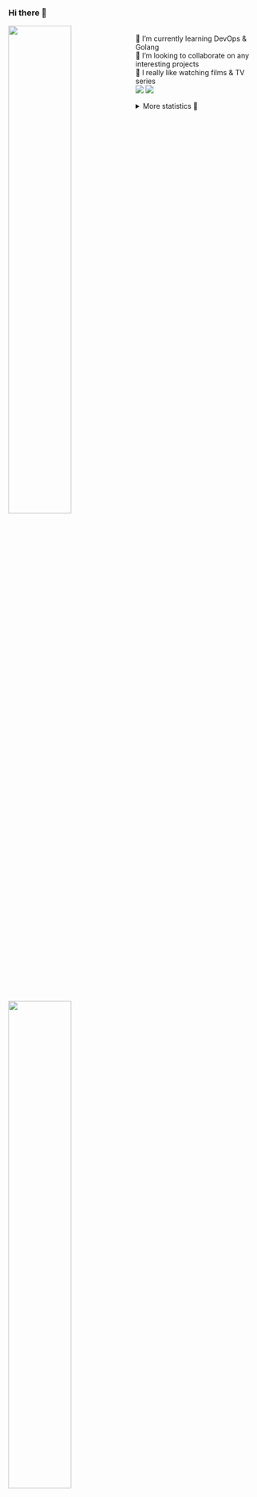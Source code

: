 ### Hi there 👋


[<img align="left" width="50%" src="https://github-readme-stats.vercel.app/api?username=rufusnufus&hide=issues&show_icons=true&count_private=true&theme=transparent&title_color=FF6F40&text_color=FBF9F8&icon_color=F48242&hide_border=true&hide_title=true#gh-dark-mode-only">](https://metrics.lecoq.io/rufusnufus#gh-dark-mode-only)
[<img align="left" width="50%" src="https://github-readme-stats.vercel.app/api?username=rufusnufus&hide=issues&show_icons=true&count_private=true&theme=transparent&title_color=FF6533&text_color=4D4644&icon_color=FF8038&hide_border=true&hide_title=true#gh-light-mode-only">](https://metrics.lecoq.io/rufusnufus#gh-light-mode-only)

<p>
  <br>
  🌱 I’m currently learning DevOps & Golang</br>
  👯 I’m looking to collaborate on any interesting projects</br>
  🎥 I really like watching films & TV series</br>
  <a href="https://linkedin.com/in/rufusnufus"><img src="https://img.shields.io/badge/linkedin-0077B5.svg?style=for-the-badge&logo=linkedin&logoColor=white"/></a>
  <a href="https://t.me/rufusnufus"><img src="https://img.shields.io/badge/-telegram-black?style=for-the-badge&color=blue&logo=telegram"/></a>
</p>

<p text-align="left">
<details>
  <summary>More statistics 👀</summary><br/>

<!--START_SECTION:waka-->
![Code Time](http://img.shields.io/badge/Code%20Time-110%20hrs%2038%20mins-blue)

![Profile Views](http://img.shields.io/badge/Profile%20Views-0-blue)

**I'm an Early 🐤** 

```text
🌞 Morning    118 commits    █████░░░░░░░░░░░░░░░░░░░░   19.9% 
🌆 Daytime    324 commits    █████████████░░░░░░░░░░░░   54.64% 
🌃 Evening    123 commits    █████░░░░░░░░░░░░░░░░░░░░   20.74% 
🌙 Night      28 commits     █░░░░░░░░░░░░░░░░░░░░░░░░   4.72%

```
📅 **I'm Most Productive on Monday** 

```text
Monday       122 commits    █████░░░░░░░░░░░░░░░░░░░░   20.57% 
Tuesday      121 commits    █████░░░░░░░░░░░░░░░░░░░░   20.4% 
Wednesday    98 commits     ████░░░░░░░░░░░░░░░░░░░░░   16.53% 
Thursday     107 commits    ████░░░░░░░░░░░░░░░░░░░░░   18.04% 
Friday       90 commits     ███░░░░░░░░░░░░░░░░░░░░░░   15.18% 
Saturday     32 commits     █░░░░░░░░░░░░░░░░░░░░░░░░   5.4% 
Sunday       23 commits     █░░░░░░░░░░░░░░░░░░░░░░░░   3.88%

```


📊 **This Week I Spent My Time On** 

```text
💬 Programming Languages: 
YAML                     5 hrs 18 mins       ███████████░░░░░░░░░░░░░░   43.86% 
Other                    3 hrs 29 mins       ███████░░░░░░░░░░░░░░░░░░   28.82% 
HCL                      1 hr 57 mins        ████░░░░░░░░░░░░░░░░░░░░░   16.21% 
Terraform                41 mins             █░░░░░░░░░░░░░░░░░░░░░░░░   5.76% 
Docker                   27 mins             █░░░░░░░░░░░░░░░░░░░░░░░░   3.77%

🔥 Editors: 
VS Code                  8 hrs 49 mins       ██████████████████░░░░░░░   73.06% 
iTerm2                   3 hrs 15 mins       ██████░░░░░░░░░░░░░░░░░░░   26.94%

```

**I Mostly Code in Python** 

```text
Python                   9 repos             ███████░░░░░░░░░░░░░░░░░░   28.12% 
Java                     4 repos             ███░░░░░░░░░░░░░░░░░░░░░░   12.5% 
Jupyter Notebook         4 repos             ███░░░░░░░░░░░░░░░░░░░░░░   12.5% 
JavaScript               3 repos             ██░░░░░░░░░░░░░░░░░░░░░░░   9.38% 
HTML                     3 repos             ██░░░░░░░░░░░░░░░░░░░░░░░   9.38%

```



 Last Updated on 04/02/2023 00:39:18 UTC
<!--END_SECTION:waka-->

</details>
</p>
